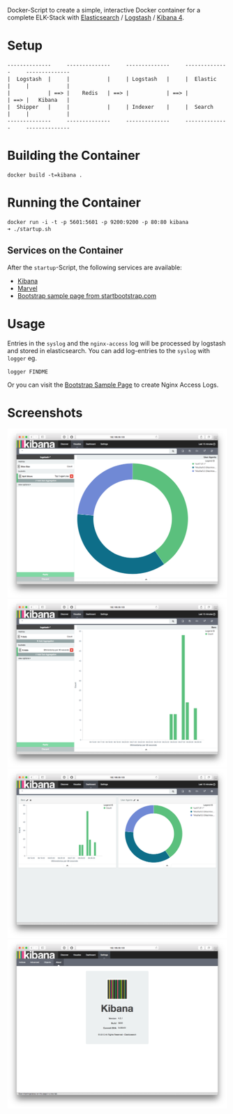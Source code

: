 Docker-Script to create a simple, interactive Docker container for a complete ELK-Stack with [Elasticsearch](http://www.elasticsearch.com/products/elasticsearch/) / [Logstash](http://www.elasticsearch.com/products/logstash/) / [Kibana 4](http://www.elasticsearch.com/products/kibana/).

# Setup
```
--------------     --------------     --------------     --------------     --------------
|  Logstash  |     |            |     | Logstash   |     |  Elastic   |     |            |
|            | ==> |    Redis   | ==> |            | ==> |            | ==> |   Kibana   |
|  Shipper   |     |            |     | Indexer    |     |  Search    |     |            |
--------------     --------------     --------------     --------------     --------------
```

# Building the Container
```
docker build -t=kibana .
```

# Running the Container

```
docker run -i -t -p 5601:5601 -p 9200:9200 -p 80:80 kibana
➜ ./startup.sh
```
## Services on the Container
After the `startup`-Script, the following services are available:
- [Kibana](http://192.168.59.103:5601/)
- [Marvel](http://192.168.59.103:9200/_plugin/marvel/kibana/index.html#/dashboard/file/marvel.overview.json)
- [Bootstrap sample page from startbootstrap.com](http://192.168.59.103)

# Usage
Entries in the `syslog` and the `nginx-access` log will be processed by logstash and stored in elasticsearch. You can add log-entries to the `syslog` with `logger` eg.

```
logger FINDME
```
Or you can visit the [Bootstrap Sample Page](http://192.168.59.103) to create Nginx Access Logs.

# Screenshots
![Kibana4 - Pie Chart](screens/kibana4_pie.png)
![Kibana4 - Bar Chart](screens/kibana4_bars.png)
![Kibana4 - Dashboard](screens/kibana4_dashboard.png)
![Kibana4 - About](screens/kibana4_about.png)

